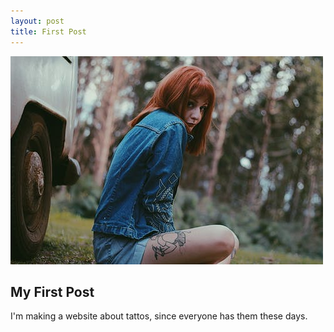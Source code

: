 ```yaml
---
layout: post
title: First Post 
---
```


![picture6](/images/picture6.jpg)


## My First Post

I'm making a website about tattos, since everyone has them these days. 
